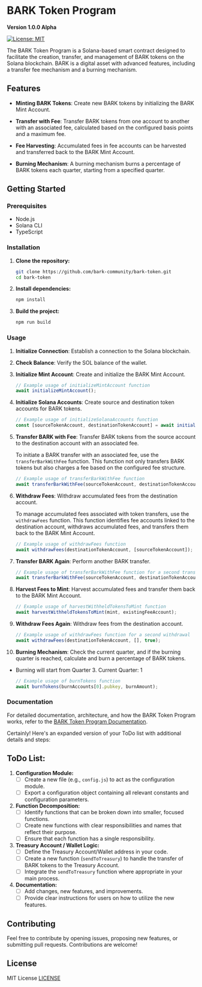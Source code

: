 # BARK Token Program
**Version 1.0.0 Alpha**

[![License: MIT](https://img.shields.io/badge/License-MIT-blue.svg)](https://opensource.org/licenses/MIT)

The BARK Token Program is a Solana-based smart contract designed to facilitate the creation, transfer, and management of BARK tokens on the Solana blockchain. BARK is a digital asset with advanced features, including a transfer fee mechanism and a burning mechanism.

## Features

- **Minting BARK Tokens**: Create new BARK tokens by initializing the BARK Mint Account.

- **Transfer with Fee**: Transfer BARK tokens from one account to another with an associated fee, calculated based on the configured basis points and a maximum fee.

- **Fee Harvesting**: Accumulated fees in fee accounts can be harvested and transferred back to the BARK Mint Account.

- **Burning Mechanism**: A burning mechanism burns a percentage of BARK tokens each quarter, starting from a specified quarter.

## Getting Started

### Prerequisites

- Node.js
- Solana CLI
- TypeScript

### Installation

1. **Clone the repository:**

   ```bash
   git clone https://github.com/bark-community/bark-token.git
   cd bark-token
   ```

2. **Install dependencies:**

   ```bash
   npm install
   ```

3. **Build the project:**

   ```bash
   npm run build
   ```

### Usage

1. **Initialize Connection**: Establish a connection to the Solana blockchain.

2. **Check Balance**: Verify the SOL balance of the wallet.

3. **Initialize Mint Account**: Create and initialize the BARK Mint Account.

   ```javascript
   // Example usage of initializeMintAccount function
   await initializeMintAccount();
   ```

4. **Initialize Solana Accounts**: Create source and destination token accounts for BARK tokens.

   ```javascript
   // Example usage of initializeSolanaAccounts function
   const [sourceTokenAccount, destinationTokenAccount] = await initializeSolanaAccounts();
   ```

5. **Transfer BARK with Fee**: Transfer BARK tokens from the source account to the destination account with an associated fee.

   To initiate a BARK transfer with an associated fee, use the `transferBarkWithFee` function. This function not only transfers BARK tokens but also charges a fee based on the configured fee structure.

   ```javascript
   // Example usage of transferBarkWithFee function
   await transferBarkWithFee(sourceTokenAccount, destinationTokenAccount, config.MINT_AMOUNT);
   ```

6. **Withdraw Fees**: Withdraw accumulated fees from the destination account.

   To manage accumulated fees associated with token transfers, use the `withdrawFees` function. This function identifies fee accounts linked to the destination account, withdraws accumulated fees, and transfers them back to the BARK Mint Account.

   ```javascript
   // Example usage of withdrawFees function
   await withdrawFees(destinationTokenAccount, [sourceTokenAccount]);
   ```

7. **Transfer BARK Again**: Perform another BARK transfer.

   ```javascript
   // Example usage of transferBarkWithFee function for a second transfer
   await transferBarkWithFee(sourceTokenAccount, destinationTokenAccount, config.MINT_AMOUNT);
   ```

8. **Harvest Fees to Mint**: Harvest accumulated fees and transfer them back to the BARK Mint Account.

   ```javascript
   // Example usage of harvestWithheldTokensToMint function
   await harvestWithheldTokensToMint(mint, existingFeeAccount);
   ```

9. **Withdraw Fees Again**: Withdraw fees from the destination account.

   ```javascript
   // Example usage of withdrawFees function for a second withdrawal
   await withdrawFees(destinationTokenAccount, [], true);
   ```

10. **Burning Mechanism**: Check the current quarter, and if the burning quarter is reached, calculate and burn a percentage of BARK tokens.

- Burning will start from Quarter 3. Current Quarter: 1

   ```javascript
   // Example usage of burnTokens function
   await burnTokens(burnAccounts[0].pubkey, burnAmount);
   ```

### Documentation

For detailed documentation, architecture, and how the BARK Token Program works, refer to the [BARK Token Program Documentation](./docs/BARK_TOKEN_DOCUMENTATION.md).

Certainly! Here's an expanded version of your ToDo list with additional details and steps:

## ToDo List:

1. **Configuration Module:**
   - [ ] Create a new file (e.g., `config.js`) to act as the configuration module.
   - [ ] Export a configuration object containing all relevant constants and configuration parameters.

2. **Function Decomposition:**
   - [ ] Identify functions that can be broken down into smaller, focused functions.
   - [ ] Create new functions with clear responsibilities and names that reflect their purpose.
   - [ ] Ensure that each function has a single responsibility.

3. **Treasury Account / Wallet Logic:**
   - [ ] Define the Treasury Account/Wallet address in your code.
   - [ ] Create a new function (`sendToTreasury`) to handle the transfer of BARK tokens to the Treasury Account.
   - [ ] Integrate the `sendToTreasury` function where appropriate in your main process.

4. **Documentation:**
   - [ ] Add changes, new features, and improvements.
   - [ ] Provide clear instructions for users on how to utilize the new features.

## Contributing

Feel free to contribute by opening issues, proposing new features, or submitting pull requests. Contributions are welcome!

## License

MIT License [LICENSE](./LICENSE)
